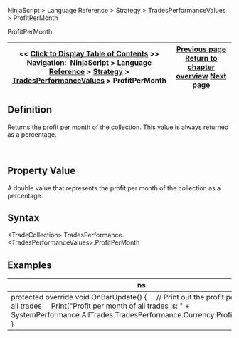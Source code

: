 ﻿
NinjaScript \> Language Reference \> Strategy \> TradesPerformanceValues \> ProfitPerMonth

ProfitPerMonth

| \<\< [Click to Display Table of Contents](profitpermonth.md) \>\> **Navigation:**     [NinjaScript](ninjascript.md) \> [Language Reference](language_reference_wip.md) \> [Strategy](strategy.md) \> [TradesPerformanceValues](tradesperformancevalues.md) \> ProfitPerMonth | [Previous page](largestwinner.md) [Return to chapter overview](tradesperformancevalues.md) [Next page](stddev.md) |
| --- | --- |
## Definition
Returns the profit per month of the collection. This value is always returned as a percentage.  

 
## Property Value
A double value that represents the profit per month of the collection as a percentage.
 
## Syntax
\<TradeCollection\>.TradesPerformance.\<TradesPerformanceValues\>.ProfitPerMonth

## Examples

| ns |
| --- |
| protected override void OnBarUpdate() {      // Print out the profit per month of all trades      Print("Profit per month of all trades is: " \+ SystemPerformance.AllTrades.TradesPerformance.Currency.ProfitPerMonth); } |
